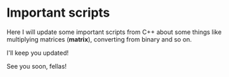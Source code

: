 # Important scripts

Here I will update some important scripts from C++ about some things like multiplying matrices (**matrix**), converting from binary and so on.

I'll keep you updated!

See you soon, fellas!
